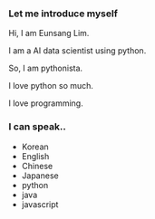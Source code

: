 ### Let me introduce myself

Hi, I am Eunsang Lim.

I am a AI data scientist using python.

So, I am pythonista.

I love python so much.

I love programming.

### I can speak..

- Korean
- English
- Chinese
- Japanese
- python
- java
- javascript
<!--
**EunsangLim/EunsangLim** is a ✨ _special_ ✨ repository because its `README.md` (this file) appears on your GitHub profile.

Here are some ideas to get you started:

- 🔭 I’m currently working on ...
- 🌱 I’m currently learning ...
- 👯 I’m looking to collaborate on ...
- 🤔 I’m looking for help with ...
- 💬 Ask me about ...
- 📫 How to reach me: ...
- 😄 Pronouns: ...
- ⚡ Fun fact: ...
-->
